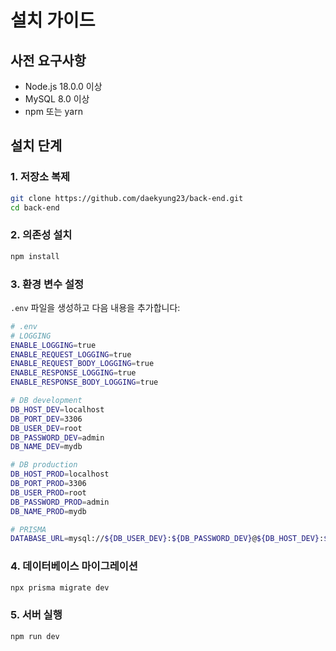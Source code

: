 # 설치 가이드

## 사전 요구사항
- Node.js 18.0.0 이상
- MySQL 8.0 이상
- npm 또는 yarn

## 설치 단계

### 1. 저장소 복제
```bash
git clone https://github.com/daekyung23/back-end.git
cd back-end
```

### 2. 의존성 설치
```bash
npm install
```

### 3. 환경 변수 설정
`.env` 파일을 생성하고 다음 내용을 추가합니다:
```bash
# .env
# LOGGING
ENABLE_LOGGING=true
ENABLE_REQUEST_LOGGING=true
ENABLE_REQUEST_BODY_LOGGING=true
ENABLE_RESPONSE_LOGGING=true
ENABLE_RESPONSE_BODY_LOGGING=true

# DB development
DB_HOST_DEV=localhost
DB_PORT_DEV=3306
DB_USER_DEV=root
DB_PASSWORD_DEV=admin
DB_NAME_DEV=mydb

# DB production
DB_HOST_PROD=localhost
DB_PORT_PROD=3306
DB_USER_PROD=root
DB_PASSWORD_PROD=admin
DB_NAME_PROD=mydb

# PRISMA
DATABASE_URL=mysql://${DB_USER_DEV}:${DB_PASSWORD_DEV}@${DB_HOST_DEV}:${DB_PORT_DEV}/${DB_NAME_DEV}
```

### 4. 데이터베이스 마이그레이션
```bash
npx prisma migrate dev
```

### 5. 서버 실행
```bash
npm run dev
```